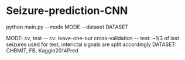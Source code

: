 # Seizure-prediction-CNN

python main.py --mode MODE --dataset DATASET

MODE: cv, test
-- cv: leave-one-out cross-validation
-- test: ~1/3 of last seizures used for test, interictal signals are split accordingly
DATASET: CHBMIT, FB, Kaggle2014Pred

